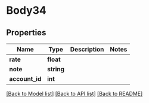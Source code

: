 # Body34

## Properties
Name | Type | Description | Notes
------------ | ------------- | ------------- | -------------
**rate** | **float** |  | 
**note** | **string** |  | 
**account_id** | **int** |  | 

[[Back to Model list]](../../README.md#documentation-for-models) [[Back to API list]](../../README.md#documentation-for-api-endpoints) [[Back to README]](../../README.md)

